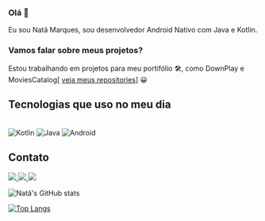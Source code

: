 ### Olá 🤙
Eu sou Natã Marques, sou desenvolvedor Android Nativo com Java e Kotlin.

### Vamos falar sobre meus projetos?
Estou  trabalhando em projetos para meu portifólio 🛠️, como DownPlay e MoviesCatalog[ <a href="https://github.com/NataMarques08?tab=repositories">veja meus repositories</a>]  😀

## Tecnologias que uso no meu dia

<div style="display:inline_block"><br/>
<img align="center" alt="Kotlin" src="https://img.shields.io/badge/Kotlin-0095D5?&style=for-the-badge&logo=kotlin&logoColor=white"/>
<img align="center" alt="Java" src="https://img.shields.io/badge/Java-ED8B00?style=for-the-badge&logo=java&logoColor=white"/>
<img align="center" alt="Android" src="https://img.shields.io/badge/Android-3DDC84?style=for-the-badge&logo=android&logoColor=white"/>
</div> 


## Contato

<div>
    <a href="mailto:nmarques0897@gmail.com">
        <img src="https://img.shields.io/badge/Gmail-D14836?style=for-the-badge&logo=gmail&logoColor=white">
    </a>
     <a href="mailto:natamarques1997@outlook.com">
        <img src="https://img.shields.io/badge/Microsoft_Outlook-0078D4?style=for-the-badge&logo=microsoft-outlook&logoColor=white">
    </a>
    <a href="https://www.linkedin.com/in/nat%C3%A3-molina-marques-b293b41ba/">
         <img src="https://img.shields.io/badge/LinkedIn-0077B5?style=for-the-badge&logo=linkedin&logoColor=white">
    </a>
</div>

![Natã's GitHub stats](https://github-readme-stats.vercel.app/api?username=NataMarques08&show_icons=true&theme=radical)

[![Top Langs](https://github-readme-stats.vercel.app/api/top-langs/?username=NataMarques08&layout=compact)](https://github.com/NataMarques08/github-readme-stats)

